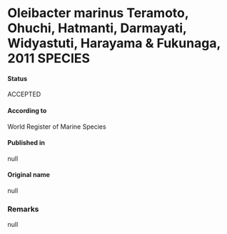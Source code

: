 Oleibacter marinus Teramoto, Ohuchi, Hatmanti, Darmayati, Widyastuti, Harayama & Fukunaga, 2011 SPECIES
=======

#### Status
ACCEPTED

#### According to
World Register of Marine Species

#### Published in
null

#### Original name
null

### Remarks
null